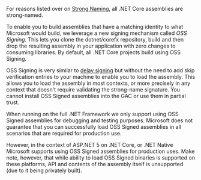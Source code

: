 For reasons listed over on [Strong Naming](https://github.com/dotnet/corefx/wiki/Strong-Naming), all .NET Core assemblies are strong-named.

To enable you to build assemblies that have a matching identity to what Microsoft would build, we leverage a new signing mechanism called _OSS Signing_. This lets you clone the dotnet/corefx repository, build and then drop the resulting assembly in your application with zero changes to consuming libraries. By default, all .NET Core projects build using OSS Signing.

OSS Signing is very similar to [delay signing](http://msdn.microsoft.com/en-us/library/t07a3dye(v=vs.110).aspx) but without the need to add skip verification entries to your machine to enable you to load the assembly. This allows you to load the assembly in most contexts, or more precisely in any context that doesn't require validating the strong-name signature. You cannot install OSS Signed assemblies into the GAC or use them in partial trust.

When running on the full .NET Framework we only support using OSS Signed assemblies for debugging and testing purposes. Microsoft does not guarantee that you can successfully load OSS Signed assemblies in all scenarios that are required for production use.

However, in the context of ASP.NET 5 on .NET Core, or .NET Native Microsoft supports using OSS Signed assemblies for production uses. Make note, however, that while ability to load OSS Signed binaries is supported on these platforms, API and contents of the assembly itself is unsupported (due to it being privately built).